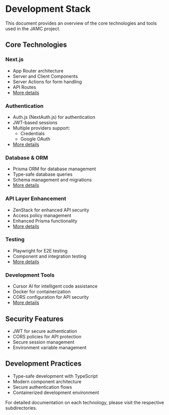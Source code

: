 # Development Stack

This document provides an overview of the core technologies and tools used in the JAMC project.

## Core Technologies

### Next.js
- App Router architecture
- Server and Client Components
- Server Actions for form handling
- API Routes
- [More details](./nextjs/)

### Authentication
- Auth.js (NextAuth.js) for authentication
- JWT-based sessions
- Multiple providers support:
  - Credentials
  - Google OAuth
- [More details](./authjs/)

### Database & ORM
- Prisma ORM for database management
- Type-safe database queries
- Schema management and migrations
- [More details](./prisma-orm/)

### API Layer Enhancement
- ZenStack for enhanced API security
- Access policy management
- Enhanced Prisma functionality
- [More details](./zenstack/)

### Testing
- Playwright for E2E testing
- Component and integration testing
- [More details](./playwright/)

### Development Tools
- Cursor AI for intelligent code assistance
- Docker for containerization
- CORS configuration for API security
- [More details](./cursor/)

## Security Features
- JWT for secure authentication
- CORS policies for API protection
- Secure session management
- Environment variable management

## Development Practices
- Type-safe development with TypeScript
- Modern component architecture
- Secure authentication flows
- Containerized development environment

For detailed documentation on each technology, please visit the respective subdirectories.
